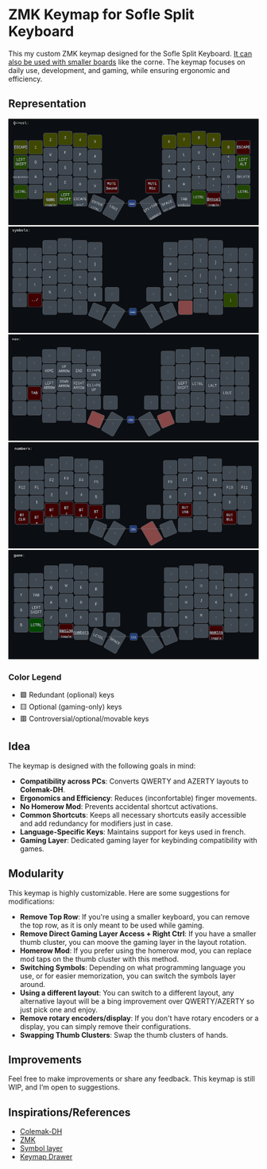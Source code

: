 # ZMK Keymap for Sofle Split Keyboard

This my custom ZMK keymap designed for the Sofle Split Keyboard. [It can also be used with smaller boards](#modularity) like the corne. The keymap focuses on daily use, development, and gaming, while ensuring ergonomic and efficiency.

## Representation

![base](base.png)
![symbols](symbols.png)
![nav](nav.png)
![nums](nums.png)
![gaming](gaming.png)

### Color Legend
- 🟩 Redundant (oplional) keys
- 🟨 Optional (gaming-only) keys
- 🟥 Controversial/optional/movable keys

## Idea

The keymap is designed with the following goals in mind:

-   **Compatibility across PCs**: Converts QWERTY and AZERTY layouts to **Colemak-DH**.
-   **Ergonomics and Efficiency**: Reduces (inconfortable) finger movements.
-   **No Homerow Mod**: Prevents accidental shortcut activations.
-   **Common Shortcuts**: Keeps all necessary shortcuts easily accessible and add redundancy for modifiers just in case.
-   **Language-Specific Keys**: Maintains support for keys used in french.
-   **Gaming Layer**: Dedicated gaming layer for keybinding compatibility with games.

## Modularity

This keymap is highly customizable. Here are some suggestions for modifications:

-   **Remove Top Row**: If you're using a smaller keyboard, you can remove the top row, as it is only meant to be used while gaming.
-   **Remove Direct Gaming Layer Access + Right Ctrl**: If you have a smaller thumb cluster, you can moove the gaming layer in the layout rotation.
-   **Homerow Mod**: If you prefer using the homerow mod, you can replace mod taps on the thumb cluster with this method.
-   **Switching Symbols**: Depending on what programming language you use, or for easier memorization, you can switch the symbols layer around.
-   **Using a different layout**: You can switch to a different layout, any alternative layout will be a bing improvement over QWERTY/AZERTY so just pick one and enjoy.
-   **Remove rotary encoders/display**: If you don't have rotary encoders or a display, you can simply remove their configurations.
-   **Swapping Thumb Clusters**: Swap the thumb clusters of hands.

## Improvements

Feel free to make improvements or share any feedback. This keymap is still WIP, and I’m open to suggestions.

## Inspirations/References

-   [Colemak-DH](https://colemakmods.github.io/mod-dh/)
-   [ZMK](https://zmk.dev/docs)
-   [Symbol layer](https://getreuer.info/posts/keyboards/symbol-layer/index.html)
-   [Keymap Drawer](https://caksoylar.github.io/keymap-drawer/)
